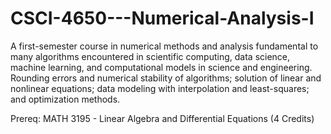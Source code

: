# CSCI-4650---Numerical-Analysis-I

A first-semester course in numerical methods and analysis fundamental to many algorithms encountered in scientific computing, data science, machine learning, and computational models in science and engineering. Rounding errors and numerical stability of algorithms; solution of linear and nonlinear equations; data modeling with interpolation and least-squares; and optimization methods.

Prereq: MATH 3195 -  Linear Algebra and Differential Equations  (4 Credits)  
